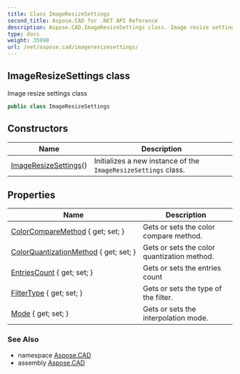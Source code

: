 ```yaml
---
title: Class ImageResizeSettings
second_title: Aspose.CAD for .NET API Reference
description: Aspose.CAD.ImageResizeSettings class. Image resize settings class
type: docs
weight: 35990
url: /net/aspose.cad/imageresizesettings/
---
```

## ImageResizeSettings class

Image resize settings class

```csharp
public class ImageResizeSettings
```

## Constructors

| Name | Description |
| --- | --- |
| [ImageResizeSettings](imageresizesettings/)() | Initializes a new instance of the `ImageResizeSettings` class. |

## Properties

| Name | Description |
| --- | --- |
| [ColorCompareMethod](../../aspose.cad/imageresizesettings/colorcomparemethod/) { get; set; } | Gets or sets the color compare method. |
| [ColorQuantizationMethod](../../aspose.cad/imageresizesettings/colorquantizationmethod/) { get; set; } | Gets or sets the color quantization method. |
| [EntriesCount](../../aspose.cad/imageresizesettings/entriescount/) { get; set; } | Gets or sets the entries count |
| [FilterType](../../aspose.cad/imageresizesettings/filtertype/) { get; set; } | Gets or sets the type of the filter. |
| [Mode](../../aspose.cad/imageresizesettings/mode/) { get; set; } | Gets or sets the interpolation mode. |

### See Also

* namespace [Aspose.CAD](../../aspose.cad/)
* assembly [Aspose.CAD](../../)


